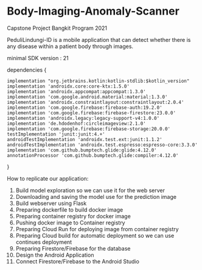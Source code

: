 # Body-Imaging-Anomaly-Scanner

Capstone Project Bangkit Program 2021

PeduliLindungi-ID is a mobile application that can detect whether there is any disease within a patient body through images.

minimal SDK version : 21

dependencies {

    implementation "org.jetbrains.kotlin:kotlin-stdlib:$kotlin_version"
    implementation 'androidx.core:core-ktx:1.5.0'
    implementation 'androidx.appcompat:appcompat:1.3.0'
    implementation 'com.google.android.material:material:1.3.0'
    implementation 'androidx.constraintlayout:constraintlayout:2.0.4'
    implementation 'com.google.firebase:firebase-auth:19.2.0'
    implementation 'com.google.firebase:firebase-firestore:23.0.0'
    implementation 'androidx.legacy:legacy-support-v4:1.0.0'
    implementation 'de.hdodenhof:circleimageview:2.1.0'
    implementation 'com.google.firebase:firebase-storage:20.0.0'
    testImplementation 'junit:junit:4.+'
    androidTestImplementation 'androidx.test.ext:junit:1.1.2'
    androidTestImplementation 'androidx.test.espresso:espresso-core:3.3.0'
    implementation 'com.github.bumptech.glide:glide:4.12.0'
    annotationProcessor 'com.github.bumptech.glide:compiler:4.12.0'
}


How to replicate our application:
1. Build model exploration so we can use it for the web server
2. Downloading and saving the model use for the prediction image
3. Build webserver using Flask
4. Preparing dockerfile to build docker image 
5. Preparing container registry for docker image 
6. Pushing docker image to Container registry
7. Preparing Cloud Run for deploying image from container registry
8. Preparing Cloud build for automatic deployment so we can use continues deployment
9. Preparing Firestore/Firebase for the database
10. Design the Android Application
11. Connect Firestore/Firebase to the Android Studio
